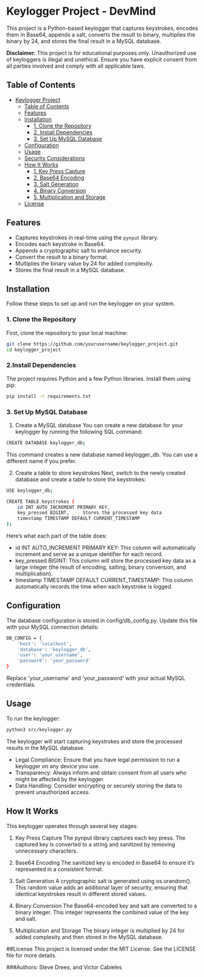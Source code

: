 # Keylogger Project - DevMind

This project is a Python-based keylogger that captures keystrokes, encodes them in Base64, appends a salt, converts the result to binary, multiplies the binary by 24, and stores the final result in a MySQL database.

**Disclaimer**: This project is for educational purposes only. Unauthorized use of keyloggers is illegal and unethical. Ensure you have explicit consent from all parties involved and comply with all applicable laws.

## Table of Contents

- [Keylogger Project](#keylogger-project)
  - [Table of Contents](#table-of-contents)
  - [Features](#features)
  - [Installation](#installation)
    - [1. Clone the Repository](#1-clone-the-repository)
    - [2. Install Dependencies](#2-install-dependencies)
    - [3. Set Up MySQL Database](#3-set-up-mysql-database)
  - [Configuration](#configuration)
  - [Usage](#usage)
  - [Security Considerations](#security-considerations)
  - [How It Works](#how-it-works)
    - [1. Key Press Capture](#1-key-press-capture)
    - [2. Base64 Encoding](#2-base64-encoding)
    - [3. Salt Generation](#3-salt-generation)
    - [4. Binary Conversion](#4-binary-conversion)
    - [5. Multiplication and Storage](#5-multiplication-and-storage)
  - [License](#license)

## Features

- Captures keystrokes in real-time using the `pynput` library.
- Encodes each keystroke in Base64.
- Appends a cryptographic salt to enhance security.
- Convert the result to a binary format.
- Multiplies the binary value by 24 for added complexity.
- Stores the final result in a MySQL database.

## Installation

Follow these steps to set up and run the keylogger on your system.

### 1. Clone the Repository

First, clone the repository to your local machine:

```bash
git clone https://github.com/yourusername/keylogger_project.git
cd keylogger_project
```

### 2.Install Dependencies

The project requires Python and a few Python libraries. Install them using pip:

```bash
pip install -r requirements.txt
```

### 3. Set Up MySQL Database
1. Create a MySQL database
You can create a new database for your keylogger by running the following SQL command:

```bash
CREATE DATABASE keylogger_db;
```

This command creates a new database named keylogger_db. You can use a different name if you prefer.

2. Create a table to store keystrokes
Next, switch to the newly created database and create a table to store the keystrokes:

```bash
USE keylogger_db;

CREATE TABLE keystrokes (
    id INT AUTO_INCREMENT PRIMARY KEY,
    key_pressed BIGINT,  -- Stores the processed key data
    timestamp TIMESTAMP DEFAULT CURRENT_TIMESTAMP
);
```

Here’s what each part of the table does:

 - id INT AUTO_INCREMENT PRIMARY KEY: This column will automatically increment and serve as a unique identifier for each record.
 - key_pressed BIGINT: This column will store the processed key data as a large integer (the result of encoding, salting, binary conversion, and multiplication).
 - timestamp TIMESTAMP DEFAULT CURRENT_TIMESTAMP: This column automatically records the time when each keystroke is logged.

## Configuration
The database configuration is stored in config/db_config.py. Update this file with your MySQL connection details:

```bash
DB_CONFIG = {
    'host': 'localhost',
    'database': 'keylogger_db',
    'user': 'your_username',
    'password': 'your_password'
}
```

Replace 'your_username' and 'your_password' with your actual MySQL credentials.

## Usage
To run the keylogger:

```bash
python3 src/keylogger.py
```

The keylogger will start capturing keystrokes and store the processed results in the MySQL database.

 - Legal Compliance: Ensure that you have legal permission to run a keylogger on any device you use.
 - Transparency: Always inform and obtain consent from all users who might be affected by the keylogger.
 - Data Handling: Consider encrypting or securely storing the data to prevent unauthorized access.

## How It Works
This keylogger operates through several key stages:

1. Key Press Capture
The pynput library captures each key press. The captured key is converted to a string and sanitized by removing unnecessary characters.

2. Base64 Encoding
The sanitized key is encoded in Base64 to ensure it’s represented in a consistent format.

3. Salt Generation
A cryptographic salt is generated using os.urandom(). This random value adds an additional layer of security, ensuring that identical keystrokes result in different stored values.

4. Binary Conversion
The Base64-encoded key and salt are converted to a binary integer. This integer represents the combined value of the key and salt.

5. Multiplication and Storage
The binary integer is multiplied by 24 for added complexity and then stored in the MySQL database.

##License
This project is licensed under the MIT License. See the LICENSE file for more details.


###Authors: Steve Drees, and Victor Cabieles